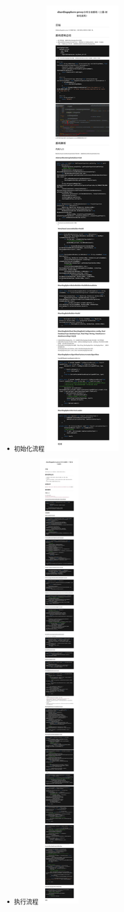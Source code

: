 * 初始化流程
![image](https://raw.githubusercontent.com/hzying19/code-analysis/master/images/shardingsphere/shardingsphere-proxy分库分表(上篇).png)


* 执行流程
![image](https://raw.githubusercontent.com/hzying19/code-analysis/master/images/shardingsphere/shardingsphere-proxy分库分表(下篇).png)

